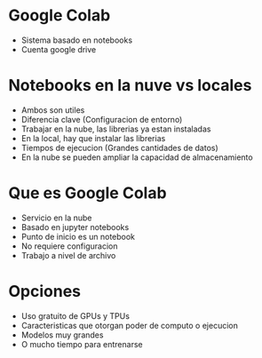 # Google Colab
* Sistema basado en notebooks
* Cuenta google drive

# Notebooks en la nuve vs locales
* Ambos son utiles
* Diferencia clave (Configuracion de entorno)
* Trabajar en la nube, las librerias ya estan instaladas
* En la local, hay que instalar las librerias
* Tiempos de ejecucion (Grandes cantidades de datos)
* En la nube se pueden ampliar la capacidad de almacenamiento

# Que es Google Colab
* Servicio en la nube
* Basado en jupyter notebooks
* Punto de inicio es un notebook
* No requiere configuracion 
* Trabajo a nivel de archivo

# Opciones
* Uso gratuito de GPUs y TPUs
* Caracteristicas que otorgan poder de computo o ejecucion
* Modelos muy grandes
* O mucho tiempo para entrenarse